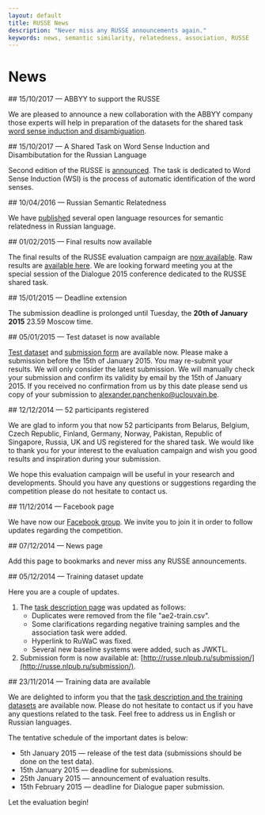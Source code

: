 ```yaml
---
layout: default
title: RUSSE News
description: "Never miss any RUSSE announcements again."
keywords: news, semantic similarity, relatedness, association, RUSSE
---
```


# News


<article markdown="1">
## 15/10/2017 — ABBYY to support the RUSSE

We are pleased to announce a new collaboration with the ABBYY company those experts will help in preparation of the datasets for the shared task [word sense induction and disambiguation](/2018/wsi/). 
</article>

<article markdown="1">
## 15/10/2017 — A Shared Task on Word Sense Induction and Disambibutation for the Russian Language

Second edition of the RUSSE is [announced](/2018/wsi/). The task is dedicated to Word Sense Induction (WSI) is the process of automatic identification of the word senses.
</article>


<article markdown="1">
## 10/04/2016 — Russian Semantic Relatedness

We have [published](/downloads/) several open language resources for semantic relatedness in Russian language.
</article>

<article markdown="1">
## 01/02/2015 — Final results now available

The final results of the RUSSE evaluation campaign are [now available](https://docs.google.com/spreadsheets/d/190qw6O_r8xAxPM2SK8q-R-0ODp2wDx8qzh9Lr31jmSY/edit?usp=sharing). Raw results are [available here](https://drive.google.com/folderview?id=0B-Ar9zidyuewflo4YW5NbE0yM0M1N05aUm9zTmVDN3FJY191OHdLMGliSEM4eFJSQm5wMlU&usp=sharing). We are looking forward meeting you at the special session of the Dialogue 2015 conference dedicated to the RUSSE shared task.
</article>

<article markdown="1">
## 15/01/2015 — Deadline extension

The submission deadline is prolonged until Tuesday, the **20th of January 2015** 23.59 Moscow time.
</article>

<article markdown="1">
## 05/01/2015 — Test dataset is now available

[Test dataset](http://russe.nlpub.ru/submission/test.csv) and [submission form](http://russe.nlpub.ru/submission) are available now. Please make a submission before the 15th of January 2015\. You may re-submit your results. We will only consider the latest submission. We will manually check your submission and confirm its validity by email by the 15th of January 2015\. If you received no confirmation from us by this date please send us copy of your submission to alexander.panchenko@uclouvain.be.
</article>

<article markdown="1">
## 12/12/2014 — 52 participants registered

We are glad to inform you that now 52 participants from Belarus, Belgium, Czech Republic, Finland, Germany, Norway, Pakistan, Republic of Singapore, Russia, UK and US registered for the shared task. We would like to thank you for your interest to the evaluation campaign and wish you good results and inspiration during your submission.

We hope this evaluation campaign will be useful in your research and developments. Should you have any questions or suggestions regarding the competition please do not hesitate to contact us.
</article>

<article markdown="1">
## 11/12/2014 — Facebook page

We have now our [Facebook group](https://www.facebook.com/pages/Workshop-on-Russian-Semantic-Similarity-Evaluation/1554266138125043). We invite you to join it in order to follow updates regarding the competition.
</article>

<article markdown="1">
## 07/12/2014 — News page

Add this page to bookmarks and never miss any RUSSE announcements.
</article>

<article markdown="1">
## 05/12/2014 — Training dataset update

Here you are a couple of updates.

1. The [task description page](http://russe.nlpub.ru/task/) was updated as follows:
   * Duplicates were removed from the file "ae2-train.csv".
   * Some clarifications regarding negative training samples and the association task were added.
   * Hyperlink to RuWaC was fixed.
   * Several new baseline systems were added, such as JWKTL.
2. Submission form is now available at: [http://russe.nlpub.ru/submission/](http://russe.nlpub.ru/submission/).
</article>

<article markdown="1">
## 23/11/2014 — Training data are available

We are delighted to inform you that the [task description and the training datasets](http://russe.nlpub.ru/task/) are available now. Please do not hesitate to contact us if you have any questions related to the task. Feel free to address us in English or Russian languages.

The tentative schedule of the important dates is below:

* 5th January 2015 — release of the test data (submissions should be done on the test data).
* 15th January 2015 — deadline for submissions.
* 25th January 2015 — announcement of evaluation results.
* 15th February 2015 — deadline for Dialogue paper submission.

Let the evaluation begin!
</article>
